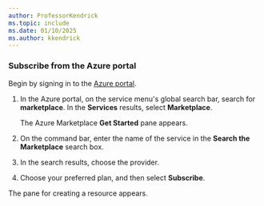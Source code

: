 ```yaml
---
author: ProfessorKendrick
ms.topic: include
ms.date: 01/10/2025
ms.author: kkendrick
---
```


### Subscribe from the Azure portal

Begin by signing in to the [Azure portal](https://portal.azure.com/).

1. In the Azure portal, on the service menu's global search bar, search for **marketplace**. In the **Services** results, select **Marketplace**.

    The Azure Marketplace **Get Started** pane appears.

1. On the command bar, enter the name of the service in the **Search the Marketplace** search box.

1. In the search results, choose the provider.

1. Choose your preferred plan, and then select **Subscribe**.

The pane for creating a resource appears.
